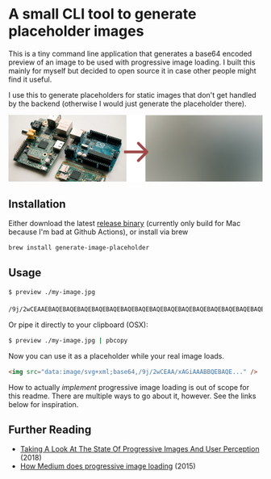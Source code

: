 # A small CLI tool to generate placeholder images

This is a tiny command line application that generates a base64 encoded preview of an image to be used with progressive image loading. I built this mainly for myself but decided to open source it in case other people might find it useful.

I use this to generate placeholders for static images that don't get handled by the backend (otherwise I would just generate the placeholder there).

<p align="center">
    <img src="./preview.png">
</p>

## Installation

Either download the latest [release binary](https://github.com/ksassnowski/create-image-placeholder/releases) (currently only build for Mac because I'm bad at Github Actions), or install via brew

```
brew install generate-image-placeholder
```

## Usage

```bash
$ preview ./my-image.jpg

/9j/2wCEAAEBAQEBAQEBAQEBAQEBAQEBAQEBAQEBAQEBAQEBAQEBAQEBAQEBAQEBAQEBAQEBAQEBAQEBAQEBAQEBAQEBAQEBAQEBAQEBAQEBAQEBAQEBAQEBAQEBAQEBAQEBAQEBAQEBAQEBAQEBAQEBAQEBAQEBAQEBAQEBAQEBAQEBAQEBAf/ [snip]
```

Or pipe it directly to your clipboard (OSX):

```bash
$ preview ./my-image.jpg | pbcopy
```

Now you can use it as a placeholder while your real image loads.

```html
<img src="data:image/svg+xml;base64,/9j/2wCEAA/xAGiAAABBQEBAQE..." />
```

How to actually _implement_ progressive image loading is out of scope for this readme. There are multiple ways to go about it, however. See the links below for inspiration.

## Further Reading

- [Taking A Look At The State Of Progressive Images And User Perception](https://www.smashingmagazine.com/2018/02/progressive-image-loading-user-perceived-performance/) (2018)
- [How Medium does progressive image loading](https://jmperezperez.com/medium-image-progressive-loading-placeholder/) (2015)